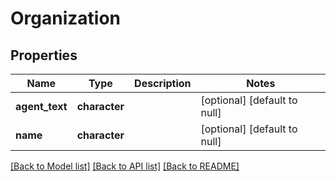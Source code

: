 # Organization

## Properties
Name | Type | Description | Notes
------------ | ------------- | ------------- | -------------
**agent_text** | **character** |  | [optional] [default to null]
**name** | **character** |  | [optional] [default to null]

[[Back to Model list]](../README.md#documentation-for-models) [[Back to API list]](../README.md#documentation-for-api-endpoints) [[Back to README]](../README.md)


